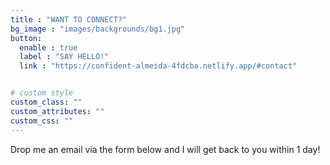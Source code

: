 ```yaml
---
title : "WANT TO CONNECT?"
bg_image : "images/backgrounds/bg1.jpg"
button:
  enable : true
  label : "SAY HELLO!"
  link : "https://confident-almeida-4fdcba.netlify.app/#contact"


# custom style
custom_class: "" 
custom_attributes: "" 
custom_css: ""
---
```


Drop me an email via the form below and I will get back to you within 1 day! 

